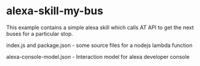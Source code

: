 # alexa-skill-my-bus

This example contains a simple alexa skill which calls AT API to get the next buses for a particular stop.

index.js and package.json - some source files for a nodejs lambda function

alexa-console-model.json - Interaction model for alexa developer console